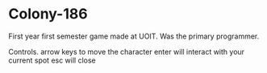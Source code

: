 # Colony-186
First year first semester game made at UOIT. Was the primary programmer.

Controls.
arrow keys to move the character
enter will interact with your current spot
esc will close

